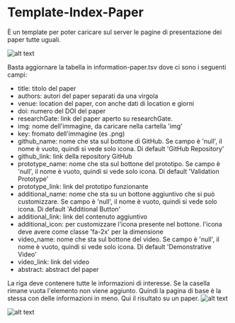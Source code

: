 # Template-Index-Paper
 È un template per poter caricare sul server le pagine di presentazione dei paper tutte uguali. 
 
 ![alt text](https://i.ibb.co/Dk2K0Rz/tempale-server.png)
 
 Basta aggiornare la tabella in information-paper.tsv dove ci sono i seguenti campi:
 - title: titolo del paper 
 - authors: autori del paper separati da una virgola
 - venue: location del paper, con anche dati di location e giorni
 - doi: numero del DOI del paper
 - researchGate: link del paper aperto su researchGate. 
 - img: nome dell'immagine, da caricare nella cartella 'img'
 - key: fromato dell'immagine (es .png)
 - github_name: nome che sta sul bottone di GitHub. Se campo è 'null', il nome è vuoto, quindi si vede solo icona. Di default 'GitHub Repository'
 - github_link: link della repository GitHub
 - prototype_name: nome che sta sul bottone del prototipo. Se campo è 'null', il nome è vuoto, quindi si vede solo icona. Di default 'Validation Prototype'
 - prototype_link: link del prototipo funzionante
 - additional_name: nome che sta su un bottone aggiuntivo che si può customizzare. Se campo è 'null', il nome è vuoto, quindi si vede solo icona. Di default 'Additional Button'
 - additional_link: link del contenuto aggiuntivo
 - additional_icon: per customizzare l'icona presente nel bottone. l'icona deve avere come classe 'fa-2x' per la dimensione
 - video_name: nome che sta sul bottone del video. Se campo è 'null', il nome è vuoto, quindi si vede solo icona. Di default 'Demonstrative Video'
 - video_link: link del video
 - abstract: abstract del paper

La riga deve contenere tutte le informazioni di interesse. Se la casella rimane vuota l'elemento non viene aggiunto. Quindi la pagina di base è la stessa con delle informazioni in meno. 
Qui il risultato su un paper.
![alt text](http://url/to/img.png)

 ![alt text](https://i.ibb.co/bR1xKRM/risultato-server.png)
